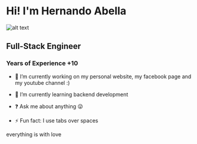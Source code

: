 <h1 style="align: center">Hi! I'm Hernando Abella </h1>



![alt text](https://github.com/hernandoabella/hernando-abella-template/blob/main/images/profile.jpg=250x "Logo Title Text 1")

<div style="align: center"><div>

## Full-Stack Engineer

### Years of Experience +10
  

- 🔭 I’m currently working on my personal website, my facebook page and my youtube channel :)  
  

- 🌱 I’m currently learning backend development  
  

- ❓ Ask me about anything 😜  
  

- ⚡ Fun fact: I use tabs over spaces  

everything is with love
